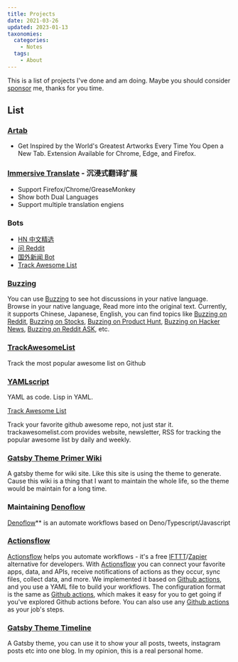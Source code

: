 ```yaml
---
title: Projects
date: 2021-03-26
updated: 2023-01-13
taxonomies:
  categories:
    - Notes
  tags:
    - About
---
```


This is a list of projects I've done and am doing. Maybe you should consider [sponsor](https://github.com/sponsors/theowenyoung) me, thanks for you time.

<!-- more -->

## List

### [Artab](https://artab.owenyoung.com/)

- Get Inspired by the World's Greatest Artworks Every Time You Open a New Tab. Extension Available for Chrome, Edge, and Firefox.

### [Immersive Translate](https://immersivetranslate.com) - 沉浸式翻译扩展

- Support Firefox/Chrome/GreaseMonkey
- Show both Dual Languages
- Support multiple translation engiens

### Bots

- [HN 中文精选](https://twitter.com/HackerNewsZh)
- [问 Reddit](https://twitter.com/AskRedditZh)
- [国外新闻 Bot](https://twitter.com/NewsBotZh)
- [Track Awesome List](https://twitter.com/trackawesome)

### [Buzzing](https://www.buzzing.cc)

You can use [Buzzing](https://www.buzzing.cc/) to see hot discussions in your
native language. Browse in your native language, Read more into the original
text. Currently, it supports Chinese, Japanese, English, you can find topics
like [Buzzing on Reddit](https://reddit.buzzing.cc),
[Buzzing on Stocks](https://stocks.buzzing.cc),
[Buzzing on Product Hunt](https://ph.buzzing.cc),
[Buzzing on Hacker News](https://hn.buzzing.cc/),
[Buzzing on Reddit ASK](https://ask.buzzing.cc/), etc.

### [TrackAwesomeList](https://www.trackawesomelist.com)

Track the most popular awesome list on Github

### [YAMLscript](https://github.com/yamlscript/yamlscript)

YAML as code. Lisp in YAML.

[Track Awesome List](https://www.trackawesomelist.com)

Track your favorite github awesome repo, not just star it. trackawesomelist.com
provides website, newsletter, RSS for tracking the popular awesome list by daily
and weekly.

### [Gatsby Theme Primer Wiki](https://github.com/theowenyoung/gatsby-theme-primer-wiki)

A gatsby theme for wiki site. Like this site is using the theme to generate.
Cause this wiki is a thing that I want to maintain the whole life, so the
theme would be maintain for a long time.

### Maintaining [Denoflow](https://github.com/denoflow/denoflow)

[Denoflow](https://github.com/denoflow/denoflow)\*\* is an automate workflows
based on Deno/Typescript/Javascript

### [Actionsflow](https://github.com/actionsflow/actionsflow)

[Actionsflow](https://github.com/actionsflow/actionsflow) helps you automate
workflows - it's a free
[IFTTT](https://ifttt.com/)/[Zapier](https://zapier.com/) alternative for
developers. With [Actionsflow](https://github.com/actionsflow/actionsflow) you
can connect your favorite apps, data, and APIs, receive notifications of
actions as they occur, sync files, collect data, and more. We implemented it
based on [Github actions](https://docs.github.com/en/actions), and you use a
YAML file to build your workflows. The configuration format is the same as
[Github actions](https://docs.github.com/en/actions/configuring-and-managing-workflows/configuring-a-workflow),
which makes it easy for you to get going if you've explored Github actions
before. You can also use any
[Github actions](https://github.com/marketplace?type=actions) as your job's
steps.

### [Gatsby Theme Timeline](https://github.com/theowenyoung/gatsby-theme-timeline)

A Gatsby theme, you can use it to show your all posts, tweets, instagram posts
etc into one blog. In my opinion, this is a real personal home.
